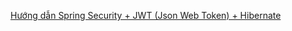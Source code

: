 

[Hướng dẫn Spring Security + JWT (Json Web Token) + Hibernate](https://loda.me/articles/ss-huong-dan-spring-security-jwt-json-web-token-hibernate)
